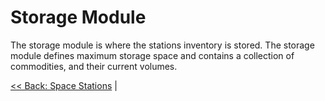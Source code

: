 # Storage Module
The storage module is where the stations inventory is stored. The storage module defines maximum storage space and contains a collection of commodities, and their current volumes.

[<< Back: Space Stations](../README.md) |
